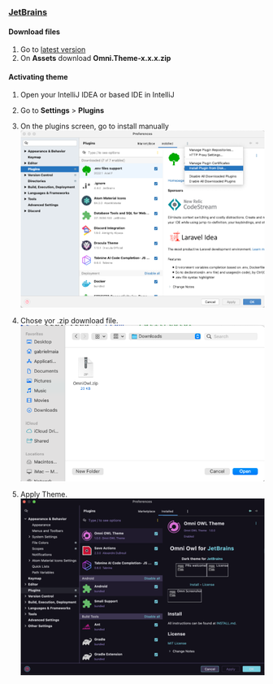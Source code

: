 ### [JetBrains](https://www.jetbrains.com)

#### Download files

1. Go to [latest version](https://github.com/gabrielmaialva33/jetbrains/releases/latest)
2. On **Assets** download **Omni.Theme-x.x.x.zip**

#### Activating theme

1. Open your IntelliJ IDEA or based IDE in IntelliJ
2. Go to **Settings** > **Plugins**
3. On the plugins screen, go to install manually
   ![Intall Manually](./images/install.png)

4. Chose yor .zip download file.
   ![Choose Plugin File](./images/chose.png)
5. Apply Theme.
   ![Apply Theme](./images/apply.png)
